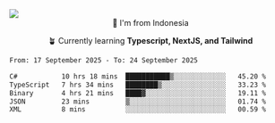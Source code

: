 
<img align = "center" src="https://readme-typing-svg.herokuapp.com?font=Fira+Code&size=25&pause=1000&color=00F713&center=true&vCenter=true&random=false&width=850&height=70&lines=Hi+There+%F0%9F%91%8B%2C+Im+Julian+Caesar;"/>
<br>

<div align = "center">
  📌 I'm from Indonesia
  
  🪴 Currently learning **Typescript, NextJS, and Tailwind**
</div>

<!--START_SECTION:waka-->

```txt
From: 17 September 2025 - To: 24 September 2025

C#           10 hrs 18 mins  ███████████▒░░░░░░░░░░░░░   45.20 %
TypeScript   7 hrs 34 mins   ████████▒░░░░░░░░░░░░░░░░   33.23 %
Binary       4 hrs 21 mins   ████▓░░░░░░░░░░░░░░░░░░░░   19.11 %
JSON         23 mins         ▒░░░░░░░░░░░░░░░░░░░░░░░░   01.74 %
XML          8 mins          ░░░░░░░░░░░░░░░░░░░░░░░░░   00.59 %
```

<!--END_SECTION:waka-->
